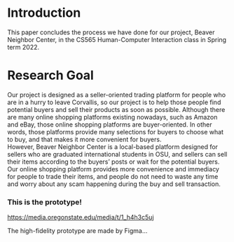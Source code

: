 # Introduction
This paper concludes the process we have done for our project, Beaver Neighbor Center, in the CS565 Human-Computer Interaction class in Spring term 2022. 
# Research Goal
Our project is designed as a seller-oriented trading platform for people who are in a hurry to leave Corvallis, so our project is to help those people find potential buyers and sell their products as soon as possible. Although there are many online shopping platforms existing nowadays, such as Amazon and eBay, those online shopping platforms are buyer-oriented. In other words, those platforms provide many selections for buyers to choose what to buy, and that makes it more convenient for buyers.   
However, Beaver Neighbor Center is a local-based platform designed for sellers who are graduated international students in OSU, and sellers can sell their items according to the buyers’ posts or wait for the potential buyers. Our online shopping platform provides more convenience and immediacy for people to trade their items, and people do not need to waste any time and worry about any scam happening during the buy and sell transaction.

  ### This is the prototype!
https://media.oregonstate.edu/media/t/1_h4h3c5uj

The high-fidelity prototype are made by Figma...
